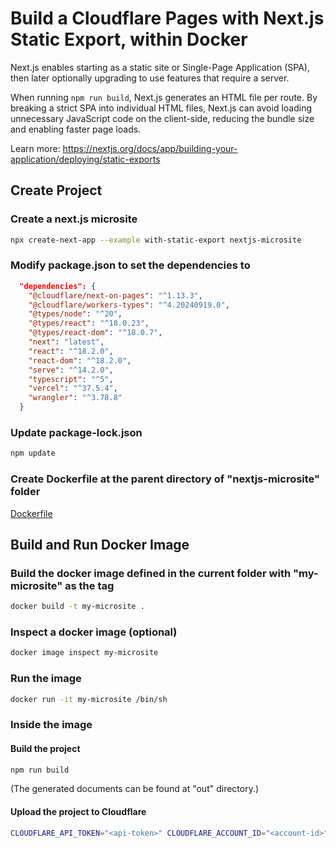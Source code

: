# Build a Cloudflare Pages with Next.js Static Export, within Docker

Next.js enables starting as a static site or Single-Page Application (SPA), then later optionally upgrading to use features that require a server.

When running `npm run build`, Next.js generates an HTML file per route. By breaking a strict SPA into individual HTML files, Next.js can avoid loading unnecessary JavaScript code on the client-side, reducing the bundle size and enabling faster page loads.

Learn more: https://nextjs.org/docs/app/building-your-application/deploying/static-exports

## Create Project

### Create a next.js microsite
```bash
npx create-next-app --example with-static-export nextjs-microsite
```

### Modify package.json to set the dependencies to
```json
  "dependencies": {
    "@cloudflare/next-on-pages": "^1.13.3",
    "@cloudflare/workers-types": "^4.20240919.0",
    "@types/node": "^20",
    "@types/react": "^18.0.23",
    "@types/react-dom": "^18.0.7",
    "next": "latest",
    "react": "^18.2.0",
    "react-dom": "^18.2.0",
    "serve": "^14.2.0",
    "typescript": "^5",
    "vercel": "^37.5.4",
    "wrangler": "^3.78.8"
  }
```

### Update package-lock.json
```bash
npm update
```

### Create Dockerfile at the parent directory of "nextjs-microsite" folder
[Dockerfile](Dockerfile)

## Build and Run Docker Image

### Build the docker image defined in the current folder with "my-microsite" as the tag
```bash
docker build -t my-microsite .
```

### Inspect a docker image (optional)
```bash
docker image inspect my-microsite
```

### Run the image
```bash
docker run -it my-microsite /bin/sh
```

### Inside the image
#### Build the project
```bash
npm run build
```
(The generated documents can be found at "out" directory.)

#### Upload the project to Cloudflare
```bash
CLOUDFLARE_API_TOKEN="<api-token>" CLOUDFLARE_ACCOUNT_ID="<account-id>" npx wrangler pages deploy out --project-name=curl-project1
```
